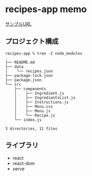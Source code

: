 # recipes-app memo

[サンプルURL](https://github.com/oreilly-japan/learning-react-2e-ja/blob/master/chapter-05/5.3/recipes-app/package.json)

## プロジェクト構成

```
recipes-app % tree -I node_modules
.
├── README.md
├── data
│    └── recipes.json
├── package-lock.json
├── package.json
└── src
    ├── components
    │    ├── Ingredient.js
    │    ├── IngredientsList.js
    │    ├── Instructions.js
    │    ├── Menu.css
    │    ├── Menu.js
    │    └── Recipe.js
    └── index.js

3 directories, 11 files

```

## ライブラリ

- react
- react-dom
- serve